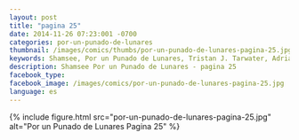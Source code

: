 ```yaml
---
layout: post
title: "pagina 25"
date: 2014-11-26 07:23:001 -0700
categories: por-un-punado-de-lunares
thumbnail: /images/comics/thumbs/por-un-punado-de-lunares-pagina-25.jpg
keywords: Shamsee, Por un Punado de Lunares, Tristan J. Tarwater, Adrian Ricker
description: Shamsee Por un Punado de Lunares - pagina 25
facebook_type: 
facebook_image: /images/comics/por-un-punado-de-lunares-pagina-25.jpg
language: es
---
```

{% include figure.html src="por-un-punado-de-lunares-pagina-25.jpg" alt="Por un Punado de Lunares Pagina 25" %}